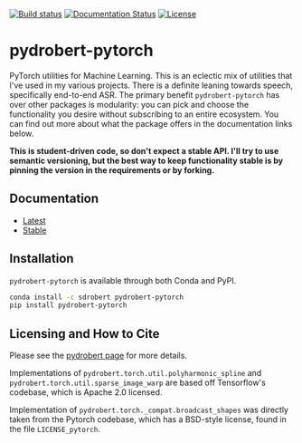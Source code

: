 [![Build status](https://ci.appveyor.com/api/projects/status/shj64c2ddtswndhq/branch/master?svg=true)](https://ci.appveyor.com/project/sdrobert/pydrobert-pytorch/branch/master)
[![Documentation Status](https://readthedocs.org/projects/pydrobert-pytorch/badge/?version=latest)](https://pydrobert-pytorch.readthedocs.io/en/latest/?badge=latest)
[![License](https://img.shields.io/badge/License-Apache%202.0-blue.svg)](https://opensource.org/licenses/Apache-2.0)

# pydrobert-pytorch

PyTorch utilities for Machine Learning. This is an eclectic mix of utilities
that I've used in my various projects. There is a definite leaning towards
speech, specifically end-to-end ASR. The primary benefit `pydrobert-pytorch`
has over other packages is modularity: you can pick and choose the
functionality you desire without subscribing to an entire ecosystem. You can
find out more about what the package offers in the documentation links below.

**This is student-driven code, so don't expect a stable API. I'll try to use
semantic versioning, but the best way to keep functionality stable is by
pinning the version in the requirements or by forking.**

## Documentation

- [Latest](https://pydrobert-pytorch.readthedocs.io/en/latest/)
- [Stable](https://pydrobert-pytorch.readthedocs.io/en/stable/)

## Installation

`pydrobert-pytorch` is available through both Conda and PyPI.

``` bash
conda install -c sdrobert pydrobert-pytorch
pip install pydrobert-pytorch
```

## Licensing and How to Cite

Please see the [pydrobert page](https://github.com/sdrobert/pydrobert) for more
details.

Implementations of `pydrobert.torch.util.polyharmonic_spline` and
`pydrobert.torch.util.sparse_image_warp` are based off Tensorflow's codebase,
which is Apache 2.0 licensed.

Implementation of `pydrobert.torch._compat.broadcast_shapes` was directly
taken from the Pytorch codebase, which has a BSD-style license, found in
the file `LICENSE_pytorch`.